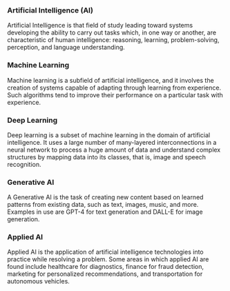 ### Artificial Intelligence (AI)

Artificial Intelligence is that field of study leading toward systems developing the ability to carry out tasks which, in one way or another, are characteristic of human intelligence: reasoning, learning, problem-solving, perception, and language understanding.

### Machine Learning

Machine learning is a subfield of artificial intelligence, and it involves the creation of systems capable of adapting through learning from experience. Such algorithms tend to improve their performance on a particular task with experience.

### Deep Learning

Deep learning is a subset of machine learning in the domain of artificial intelligence. It uses a large number of many-layered interconnections in a neural network to process a huge amount of data and understand complex structures by mapping data into its classes, that is, image and speech recognition.

### Generative AI

A Generative AI is the task of creating new content based on learned patterns from existing data, such as text, images, music, and more. Examples in use are GPT-4 for text generation and DALL-E for image generation.

### Applied AI

Applied AI is the application of artificial intelligence technologies into practice while resolving a problem. Some areas in which applied AI are found include healthcare for diagnostics, finance for fraud detection, marketing for personalized recommendations, and transportation for autonomous vehicles.
